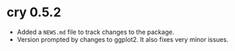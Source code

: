 # cry 0.5.2

* Added a `NEWS.md` file to track changes to the package.
* Version prompted by changes to ggplot2. It also fixes very minor issues.
